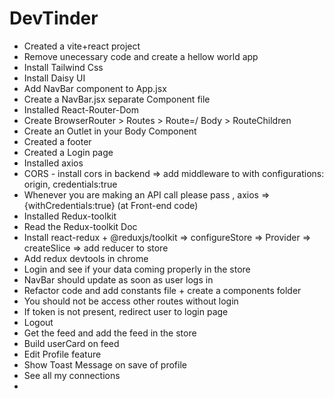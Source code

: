 # DevTinder

- Created a vite+react project
- Remove unecessary code and create a hellow world app
- Install Tailwind Css
- Install Daisy UI
- Add NavBar component to App.jsx
- Create a NavBar.jsx separate Component file
- Installed React-Router-Dom
- Create BrowserRouter > Routes > Route=/ Body > RouteChildren
- Create an Outlet in your Body Component
- Created a footer
- Created a Login page
- Installed axios
- CORS - install cors in backend => add middleware to with configurations: origin, credentials:true
- Whenever you are making an API call please pass , axios => {withCredentials:true} (at Front-end code)
- Installed Redux-toolkit 
- Read the Redux-toolkit Doc
- Install react-redux  +  @reduxjs/toolkit => configureStore => Provider => createSlice => add reducer to store
- Add redux devtools in chrome
- Login and see if your data coming properly in the store 
- NavBar should update as soon as user logs in
- Refactor code and add constants file + create a components folder
- You should not be access other routes without login
- If token is not present, redirect user to login page
- Logout 
- Get the feed and add the feed in the store
- Build userCard on feed
- Edit Profile feature
- Show Toast Message on save of profile
- See all my connections
- 
